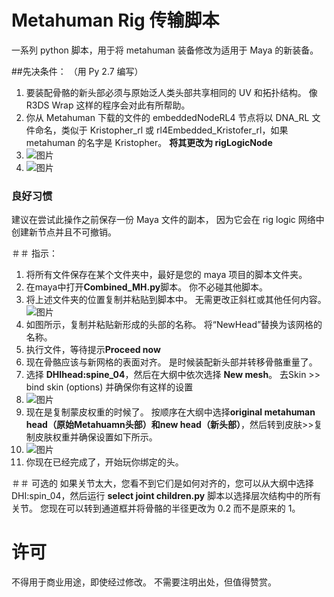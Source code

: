 # Metahuman Rig 传输脚本
一系列 python 脚本，用于将 metahuman 装备修改为适用于 Maya 的新装备。

##先决条件：
（用 Py 2.7 编写）
1. 要装配骨骼的新头部必须与原始泛人类头部共享相同的 UV 和拓扑结构。 像 R3DS Wrap 这样的程序会对此有所帮助。
2. 你从 Metahuman 下载的文件的 embeddedNodeRL4 节点将以 DNA_RL 文件命名，类似于 Kristopher_rl 或 rl4Embedded_Kristofer_rl，如果 metahuman 的名字是 Kristopher。 **将其更改为 rigLogicNode**
3. ![图片](https://user-images.githubusercontent.com/88772846/132264485-74e9d98e-38d9-4227-ab56-1ca9fc5effd5.png)
4. ![图片](https://user-images.githubusercontent.com/88772846/132264420-1128a2eb-d1f0-4ec2-bbdc-ea97e150c197.png)

### 良好习惯
建议在尝试此操作之前保存一份 Maya 文件的副本， 因为它会在 rig logic 网络中创建新节点并且不可撤销。


＃＃ 指示：
1. 将所有文件保存在某个文件夹中，最好是您的 maya 项目的脚本文件夹。
2. 在maya中打开**Combined_MH.py**脚本。 你不必碰其他脚本。
3. 将上述文件夹的位置复制并粘贴到脚本中。 无需更改正斜杠或其他任何内容。
![图片](https://user-images.githubusercontent.com/88772846/132264121-a525cc5c-e89f-4a88-be70-74efe3d18be1.png)
3. 如图所示，复制并粘贴新形成的头部的名称。 将“NewHead”替换为该网格的名称。
4. 执行文件，等待提示**Proceed now**
5. 现在骨骼应该与新网格的表面对齐。 是时候装配新头部并转移骨骼重量了。
6. 选择 **DHIhead:spine_04**，然后在大纲中依次选择 **New mesh**。 去Skin >> bind skin (options) 并确保你有这样的设置
7. ![图片](https://user-images.githubusercontent.com/88772846/132264992-14f758d7-3061-4cb3-ae5c-24eb1464d548.png)
8. 现在是复制蒙皮权重的时候了。 按顺序在大纲中选择**original metahuman head（原始Metahuamn头部）**和**new head（新头部）**，然后转到皮肤>>复制皮肤权重并确保设置如下所示。
9. ![图片](https://user-images.githubusercontent.com/88772846/132265047-68307310-67fa-44ef-9059-cfc6b9e2ae58.png)
10. 你现在已经完成了，开始玩你绑定的头。

＃＃ 可选的
如果关节太大，您看不到它们是如何对齐的，您可以从大纲中选择 DHI:spin_04，然后运行 **select joint children.py** 脚本以选择层次结构中的所有关节。 您现在可以转到通道框并将骨骼的半径更改为 0.2 而不是原来的 1。

# 许可
不得用于商业用途，即使经过修改。 不需要注明出处，但值得赞赏。

